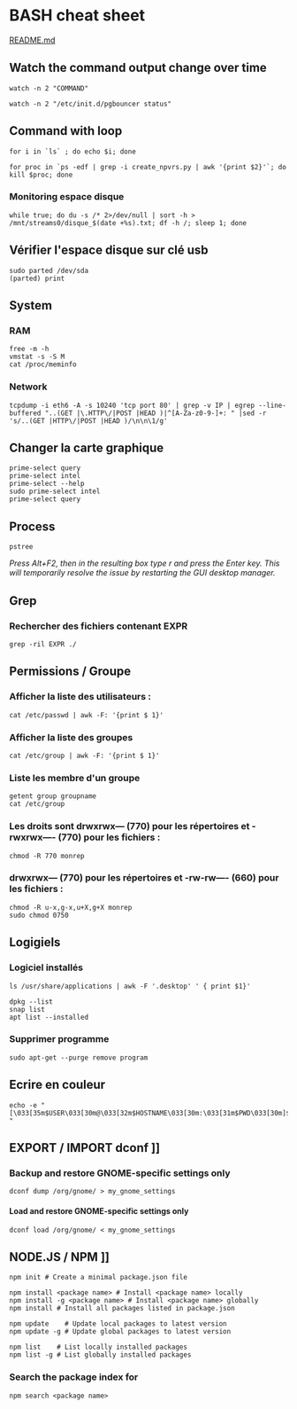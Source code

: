 # BASH cheat sheet

[README.md](README.md)


## Watch the command output change over time

```
watch -n 2 "COMMAND"
```
```
watch -n 2 "/etc/init.d/pgbouncer status"
```


## Command with loop

```
for i in `ls` ; do echo $i; done
```
```
for proc in `ps -edf | grep -i create_npvrs.py | awk '{print $2}'`; do kill $proc; done
```

### Monitoring espace disque
```
while true; do du -s /* 2>/dev/null | sort -h > /mnt/streams0/disque_$(date +%s).txt; df -h /; sleep 1; done
```

## Vérifier l'espace disque sur clé usb

```
sudo parted /dev/sda
(parted) print
```

## System

### RAM

```
free -m -h
vmstat -s -S M
cat /proc/meminfo
```

### Network

```
tcpdump -i eth6 -A -s 10240 'tcp port 80' | grep -v IP | egrep --line-buffered "..(GET |\.HTTP\/|POST |HEAD )|^[A-Za-z0-9-]+: " |sed -r 's/..(GET |HTTP\/|POST |HEAD )/\n\n\1/g'
```


## Changer la carte graphique

```
prime-select query
prime-select intel
prime-select --help
sudo prime-select intel
prime-select query
```

## Process

```
pstree
```

*Press Alt+F2, then in the resulting box type r and press the Enter key. This will temporarily resolve the issue by restarting the GUI desktop manager.*

## Grep

### Rechercher des fichiers contenant EXPR

```
grep -ril EXPR ./
```

## Permissions / Groupe

### Afficher la liste des utilisateurs :

```
cat /etc/passwd | awk -F: '{print $ 1}'
```

### Afficher la liste des groupes
```
cat /etc/group | awk -F: '{print $ 1}'
```

### Liste les membre d'un groupe
```
getent group groupname 
cat /etc/group
```

### Les droits sont drwxrwx— (770) pour les répertoires et -rwxrwx—- (770) pour les fichiers :
```
chmod -R 770 monrep
```
### drwxrwx— (770) pour les répertoires et -rw-rw—- (660) pour les fichiers : 
```
chmod -R u-x,g-x,u+X,g+X monrep
sudo chmod 0750 
```
## Logigiels

### Logiciel installés

```
ls /usr/share/applications | awk -F '.desktop' ' { print $1}'
```
```
dpkg --list
snap list
apt list --installed
```

### Supprimer programme
```
sudo apt-get --purge remove program
```

## Ecrire en couleur
```
echo -e "[\033[35m$USER\033[30m@\033[32m$HOSTNAME\033[30m:\033[31m$PWD\033[30m]$ "
```


## EXPORT / IMPORT dconf ]] 

### Backup and restore GNOME-specific settings only
```
dconf dump /org/gnome/ > my_gnome_settings
```

#### Load and restore GNOME-specific settings only
```
dconf load /org/gnome/ < my_gnome_settings
```


## NODE.JS / NPM ]] 
```
npm init # Create a minimal package.json file

npm install <package name> # Install <package name> locally
npm install -g <package name> # Install <package name> globally
npm install # Install all packages listed in package.json

npm update    # Update local packages to latest version
npm update -g # Update global packages to latest version

npm list    # List locally installed packages
npm list -g # List globally installed packages
```
### Search the package index for <package name>
```
npm search <package name>
```
